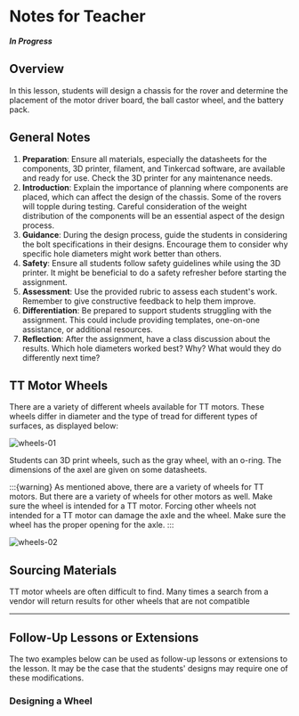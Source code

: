 # Notes for Teacher 

***In Progress***

## Overview

In this lesson, students will design a chassis for the rover and determine the placement of the motor driver board, the ball castor wheel, and the battery pack.

## General Notes

1. **Preparation**: Ensure all materials, especially the datasheets for the components, 3D printer, filament, and Tinkercad software, are available and ready for use. Check the 3D printer for any maintenance needs. 
2. **Introduction**: Explain the importance of planning where components are placed, which can affect the design of the chassis. Some of the rovers will topple during testing. Careful consideration of the weight distribution of the components will be an essential aspect of the design process.
3. **Guidance**: During the design process, guide the students in considering the bolt specifications in their designs. Encourage them to consider why specific hole diameters might work better than others. 
4. **Safety**: Ensure all students follow safety guidelines while using the 3D printer. It might be beneficial to do a safety refresher before starting the assignment. 
5. **Assessment**: Use the provided rubric to assess each student's work. Remember to give constructive feedback to help them improve. 
6. **Differentiation**: Be prepared to support students struggling with the assignment. This could include providing templates, one-on-one assistance, or additional resources. 
7. **Reflection**: After the assignment, have a class discussion about the results. Which hole diameters worked best? Why? What would they do differently next time? 

## TT Motor Wheels

There are a variety of different wheels available for TT motors. These wheels differ in diameter and the type of tread for different types of surfaces, as displayed below:

![wheels-01](assets/wheels-01.png)

Students can 3D print wheels, such as the gray wheel, with an o-ring. The dimensions of the axel are given on some datasheets.

:::{warning}
As mentioned above, there are a variety of wheels for TT motors. But there are a variety of wheels for other motors as well. Make sure the wheel is intended for a TT motor. Forcing other wheels not intended for a TT motor can damage the axle and the wheel. Make sure the wheel has the proper opening for the axle.
:::

![wheels-02](assets/wheels-02.png)

## Sourcing Materials

TT motor wheels are often difficult to find. Many times a search from a vendor will return results for other wheels that are not compatible 

---

## Follow-Up Lessons or Extensions

The two examples below can be used as follow-up lessons or extensions to the lesson. It may be the case that the students' designs may require one of these modifications.

### Designing a Wheel
